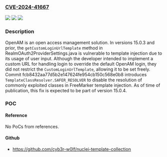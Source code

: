 ### [CVE-2024-41667](https://cve.mitre.org/cgi-bin/cvename.cgi?name=CVE-2024-41667)
![](https://img.shields.io/static/v1?label=Product&message=OpenAM&color=blue)
![](https://img.shields.io/static/v1?label=Version&message=%3D%20%3C%2015.0.4%20&color=brighgreen)
![](https://img.shields.io/static/v1?label=Vulnerability&message=CWE-94%3A%20Improper%20Control%20of%20Generation%20of%20Code%20('Code%20Injection')&color=brighgreen)

### Description

OpenAM is an open access management solution. In versions 15.0.3 and prior, the `getCustomLoginUrlTemplate` method in RealmOAuth2ProviderSettings.java is vulnerable to template injection due to its usage of user input. Although the developer intended to implement a custom URL for handling login to override the default OpenAM login, they did not restrict the `CustomLoginUrlTemplate`, allowing it to be set freely. Commit fcb8432aa77d5b2e147624fe954cb150c568e0b8 introduces `TemplateClassResolver.SAFER_RESOLVER` to disable the resolution of commonly exploited classes in FreeMarker template injection. As of time of publication, this fix is expected to be part of version 15.0.4.

### POC

#### Reference
No PoCs from references.

#### Github
- https://github.com/cyb3r-w0lf/nuclei-template-collection

